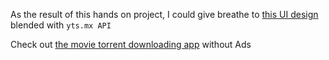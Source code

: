 As the result of this hands on project, I could give breathe to [this UI design](https://www.xdguru.com/cinema-website-template-for-xd/) blended with `yts.mx API`

Check out [the movie torrent downloading app](https://next-js-handson-three.vercel.app/) without Ads 
